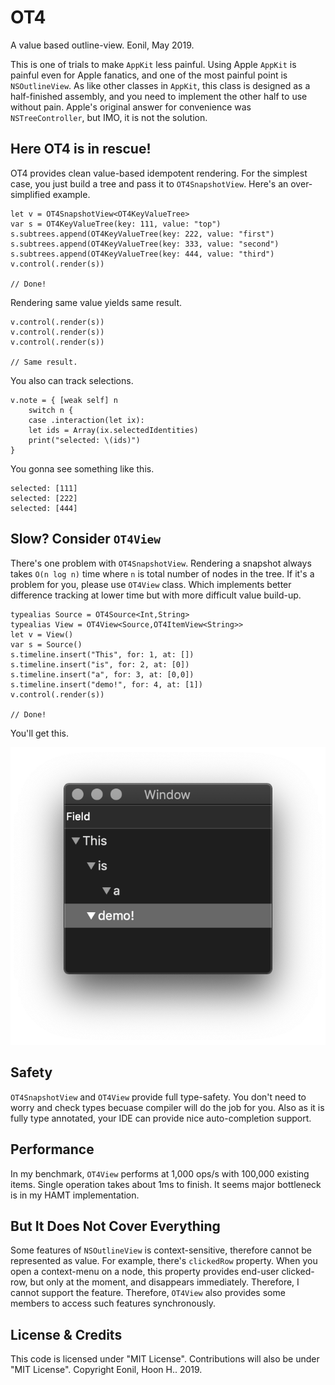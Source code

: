 OT4
====
A value based outline-view.
Eonil, May 2019.

This is one of trials to make `AppKit` less painful.
Using Apple `AppKit` is painful even for Apple fanatics,
and one of the most painful point is `NSOutlineView`.
As like other classes in `AppKit`, this class is designed
as a half-finished assembly, and you need to implement
the other half to use without pain. Apple's original 
answer for convenience was `NSTreeController`,
but IMO, it is not the solution.



Here OT4 is in rescue!
--------------------------
OT4 provides clean value-based idempotent rendering. 
For the simplest case, you just build a tree and pass it
to `OT4SnapshotView`. Here's an over-simplified example.

    let v = OT4SnapshotView<OT4KeyValueTree>
    var s = OT4KeyValueTree(key: 111, value: "top") 
    s.subtrees.append(OT4KeyValueTree(key: 222, value: "first")
    s.subtrees.append(OT4KeyValueTree(key: 333, value: "second")
    s.subtrees.append(OT4KeyValueTree(key: 444, value: "third")
    v.control(.render(s))
    
    // Done!

Rendering same value yields same result.

    v.control(.render(s))
    v.control(.render(s))
    v.control(.render(s))

    // Same result.

You also can track selections.

    v.note = { [weak self] n 
        switch n {
        case .interaction(let ix):
        let ids = Array(ix.selectedIdentities)
        print("selected: \(ids)")
    }

You gonna see something like this.

    selected: [111]
    selected: [222]
    selected: [444]



Slow? Consider `OT4View` 
-------------------------------
There's one problem with `OT4SnapshotView`. Rendering a 
snapshot always takes `O(n log n)` time where `n` is total 
number of nodes in the tree. If it's a problem for you, please 
use `OT4View` class. Which implements better difference 
tracking at lower time but with more difficult value build-up.

    typealias Source = OT4Source<Int,String>
    typealias View = OT4View<Source,OT4ItemView<String>> 
    let v = View()
    var s = Source() 
    s.timeline.insert("This", for: 1, at: [])
    s.timeline.insert("is", for: 2, at: [0])
    s.timeline.insert("a", for: 3, at: [0,0])
    s.timeline.insert("demo!", for: 4, at: [1])
    v.control(.render(s))

    // Done!

You'll get this.

![ScreenShot](OT4Demo/ScreenShot.png)



Safety
--------
`OT4SnapshotView` and `OT4View` provide full type-safety.
You don't need to worry and check types becuase compiler
will do the job for you. Also as it is fully type annotated,
your IDE can provide nice auto-completion support.

Performance
----------------
In my benchmark, `OT4View` performs at 1,000 ops/s with 
100,000 existing items. Single operation takes about 1ms to 
finish. It seems major bottleneck is in my HAMT implementation.

But It Does Not Cover Everything
----------------------------------------
Some features of `NSOutlineView` is context-sensitive, therefore
cannot be represented as value. For example, there's `clickedRow`
property. When you open a context-menu on a node, this property
provides end-user clicked-row, but only at the moment, and
disappears immediately.
Therefore, I cannot support the feature. Therefore, `OT4View` also
provides some members to access such features synchronously.



License & Credits
----------------------
This code is licensed under "MIT License".
Contributions will also be under "MIT License".
Copyright Eonil, Hoon H.. 2019.
